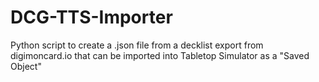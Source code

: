 # DCG-TTS-Importer
Python script to create a .json file from a decklist export from digimoncard.io that can be imported into Tabletop Simulator as a "Saved Object"
